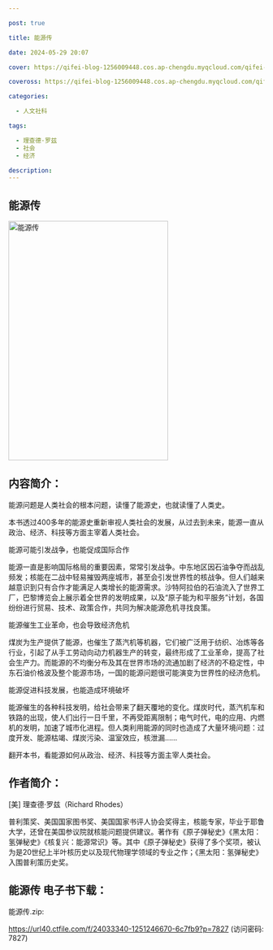 ```yaml
---

post: true

title: 能源传

date: 2024-05-29 20:07

cover: https://qifei-blog-1256009448.cos.ap-chengdu.myqcloud.com/qifei-blog/64e76007661c6c8e54be743b.jpg

coveross: https://qifei-blog-1256009448.cos.ap-chengdu.myqcloud.com/qifei-blog/64e76007661c6c8e54be743b.jpg

categories:

  - 人文社科

tags:

  - 理查德·罗兹
  - 社会
  - 经济

description:
---
```


## 能源传
<img alt="能源传 " class="aligncenter loaded" data-was-processed="true" decoding="async" fetchpriority="high" height="471" src="https://qifei-blog-1256009448.cos.ap-chengdu.myqcloud.com/qifei-blog/64e76007661c6c8e54be743b.jpg" style="cursor: zoom-in;" width="314"/>

## 内容简介：

能源问题是人类社会的根本问题，读懂了能源史，也就读懂了人类史。

本书透过400多年的能源史重新审视人类社会的发展，从过去到未来，能源一直从政治、经济、科技等方面主宰着人类社会。

能源可能引发战争，也能促成国际合作

能源一直是影响国际格局的重要因素，常常引发战争。中东地区因石油争夺而战乱频发；核能在二战中轻易摧毁两座城市，甚至会引发世界性的核战争。但人们越来越意识到只有合作才能满足人类增长的能源需求。沙特阿拉伯的石油流入了世界工厂，巴黎博览会上展示着全世界的发明成果，以及“原子能为和平服务”计划，各国纷纷进行贸易、技术、政策合作，共同为解决能源危机寻找良策。

能源催生工业革命，也会导致经济危机

煤炭为生产提供了能源，也催生了蒸汽机等机器，它们被广泛用于纺织、冶炼等各行业，引起了从手工劳动向动力机器生产的转变，最终形成了工业革命，提高了社会生产力。而能源的不均衡分布及其在世界市场的流通加剧了经济的不稳定性，中东石油价格波及整个能源市场，一国的能源问题很可能演变为世界性的经济危机。

能源促进科技发展，也能造成环境破坏

能源催生的各种科技发明，给社会带来了翻天覆地的变化。煤炭时代，蒸汽机车和铁路的出现，使人们出行一日千里，不再受距离限制；电气时代，电的应用、内燃机的发明，加速了城市化进程。但人类利用能源的同时也造成了大量环境问题：过度开发、能源枯竭、煤炭污染、温室效应，核泄漏……

翻开本书，看能源如何从政治、经济、科技等方面主宰人类社会。

## 作者简介：

[美] 理查德·罗兹（Richard Rhodes）

普利策奖、美国国家图书奖、美国国家书评人协会奖得主，核能专家，毕业于耶鲁大学，还曾在美国参议院就核能问题提供建议。著作有《原子弹秘史》《黑太阳：氢弹秘史》《核复兴：能源常识》等。其中《原子弹秘史》获得了多个奖项，被认为是20世纪上半叶核历史以及现代物理学领域的专业之作；《黑太阳：氢弹秘史》入围普利策历史奖。

## 能源传 电子书下载：

能源传.zip: 

https://url40.ctfile.com/f/24033340-1251246670-6c7fb9?p=7827 (访问密码: 7827)
